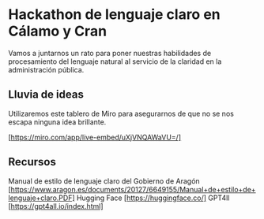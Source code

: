 # Hackathon de lenguaje claro en Cálamo y Cran
Vamos a juntarnos un rato para poner nuestras habilidades de procesamiento del lenguaje natural al servicio de la claridad en la administración pública. 

## Lluvia de ideas

Utilizaremos este tablero de Miro para asegurarnos de que no se nos escapa ninguna idea brillante.

[https://miro.com/app/live-embed/uXjVNQAWaVU=/]

## Recursos
Manual de estilo de lenguaje claro del Gobierno de Aragón [https://www.aragon.es/documents/20127/6649155/Manual+de+estilo+de+lenguaje+claro.PDF]
Hugging Face [https://huggingface.co/]
GPT4ll [https://gpt4all.io/index.html]
